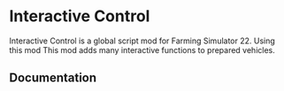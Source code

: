 # Interactive Control

Interactive Control is a global script mod for Farming Simulator 22. Using this mod 
This mod adds many interactive functions to prepared vehicles. 

## Documentation


